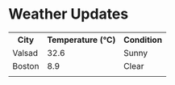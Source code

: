 # Weather Updates

<!-- WEATHER-UPDATE-START -->
<table><tr><th>City</th><th>Temperature (°C)</th><th>Condition</th></tr><tr><td>Valsad</td><td>32.6</td><td>Sunny</td></tr><tr><td>Boston</td><td>8.9</td><td>Clear</td></tr><tr><td></td><td></td><td></td></tr></table>
<!-- WEATHER-UPDATE-END -->
